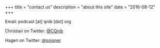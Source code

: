 +++
title = "contact us"
description = "about this site"
date = "2016-08-12"
+++

<p>Email: podcast [at] qnib [dot] org</p>

<p>Christian on Twitter: <a href = "http://twitter.com/CQnib">@CQnib</a><p>
<p>Hagen on Twitter: <a href = "http://twitter.com/sojoner">@sojoner</a><p>
